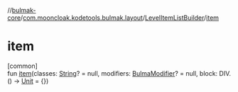 //[bulmak-core](../../../index.md)/[com.mooncloak.kodetools.bulmak.layout](../index.md)/[LevelItemListBuilder](index.md)/[item](item.md)

# item

[common]\
fun [item](item.md)(classes: [String](https://kotlinlang.org/api/core/kotlin-stdlib/kotlin/-string/index.html)? = null, modifiers: [BulmaModifier](../../com.mooncloak.kodetools.bulmak.modifier/-bulma-modifier/index.md)? = null, block: DIV.() -&gt; [Unit](https://kotlinlang.org/api/core/kotlin-stdlib/kotlin/-unit/index.html) = {})
